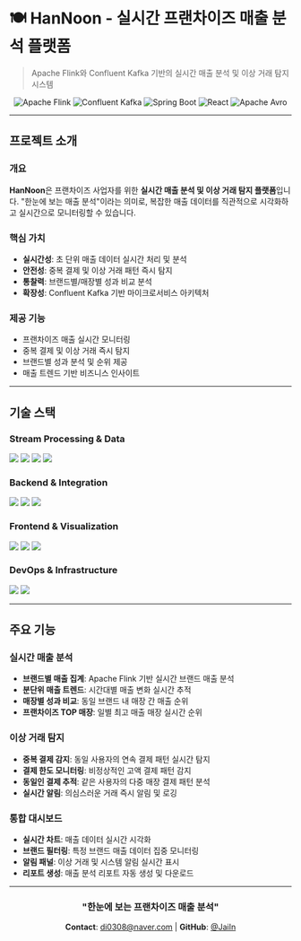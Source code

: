 # 🍽️ HanNoon - 실시간 프랜차이즈 매출 분석 플랫폼

> Apache Flink와 Confluent Kafka 기반의 실시간 매출 분석 및 이상 거래 탐지 시스템

<div align="center">

![Apache Flink](https://img.shields.io/badge/Apache%20Flink-E6526F?style=for-the-badge&logo=apache-flink&logoColor=white)
![Confluent Kafka](https://img.shields.io/badge/Confluent%20Kafka-231F20?style=for-the-badge&logo=apache-kafka&logoColor=white)
![Spring Boot](https://img.shields.io/badge/Spring%20Boot-6DB33F?style=for-the-badge&logo=springboot&logoColor=white)
![React](https://img.shields.io/badge/React-61DAFB?style=for-the-badge&logo=react&logoColor=white)
![Apache Avro](https://img.shields.io/badge/Apache%20Avro-FF6B35?style=for-the-badge&logo=apache&logoColor=white)

</div>

---

## 프로젝트 소개

### 개요
**HanNoon**은 프랜차이즈 사업자를 위한 **실시간 매출 분석 및 이상 거래 탐지 플랫폼**입니다. "한눈에 보는 매출 분석"이라는 의미로, 복잡한 매출 데이터를 직관적으로 시각화하고 실시간으로 모니터링할 수 있습니다.

### 핵심 가치
- **실시간성**: 초 단위 매출 데이터 실시간 처리 및 분석
- **안전성**: 중복 결제 및 이상 거래 패턴 즉시 탐지
- **통찰력**: 브랜드별/매장별 성과 비교 분석
- **확장성**: Confluent Kafka 기반 마이크로서비스 아키텍처

### 제공 기능
- 프랜차이즈 매출 실시간 모니터링
- 중복 결제 및 이상 거래 즉시 탐지
- 브랜드별 성과 분석 및 순위 제공
- 매출 트렌드 기반 비즈니스 인사이트

---


## 기술 스택

### Stream Processing & Data
<p>
 <img src="https://img.shields.io/badge/Apache%20Flink-E6526F?style=for-the-badge&logo=apache-flink&logoColor=white"/>
 <img src="https://img.shields.io/badge/Confluent%20Kafka-231F20?style=for-the-badge&logo=apache-kafka&logoColor=white"/>
 <img src="https://img.shields.io/badge/Apache%20Avro-FF6B35?style=for-the-badge&logo=apache&logoColor=white"/>
 <img src="https://img.shields.io/badge/Java-007396?style=for-the-badge&logo=java&logoColor=white"/>
</p>

### Backend & Integration
<p>
 <img src="https://img.shields.io/badge/Spring%20Boot-6DB33F?style=for-the-badge&logo=springboot&logoColor=white"/>
 <img src="https://img.shields.io/badge/WebSocket-010101?style=for-the-badge&logo=socket.io&logoColor=white"/>
 <img src="https://img.shields.io/badge/Gradle-02303A?style=for-the-badge&logo=gradle&logoColor=white"/>
</p>

### Frontend & Visualization
<p>
 <img src="https://img.shields.io/badge/React-61DAFB?style=for-the-badge&logo=react&logoColor=white"/>
 <img src="https://img.shields.io/badge/TailwindCSS-06B6D4?style=for-the-badge&logo=tailwindcss&logoColor=white"/>
 <img src="https://img.shields.io/badge/Chart.js-FF6384?style=for-the-badge&logo=chart.js&logoColor=white"/>
</p>

### DevOps & Infrastructure
<p>
 <img src="https://img.shields.io/badge/Docker-2496ED?style=for-the-badge&logo=docker&logoColor=white"/>
 <img src="https://img.shields.io/badge/GitHub%20Actions-2088FF?style=for-the-badge&logo=github-actions&logoColor=white"/>
</p>

---

## 주요 기능

### 실시간 매출 분석
- **브랜드별 매출 집계**: Apache Flink 기반 실시간 브랜드 매출 분석
- **분단위 매출 트렌드**: 시간대별 매출 변화 실시간 추적
- **매장별 성과 비교**: 동일 브랜드 내 매장 간 매출 순위
- **프랜차이즈 TOP 매장**: 일별 최고 매출 매장 실시간 순위

### 이상 거래 탐지
- **중복 결제 감지**: 동일 사용자의 연속 결제 패턴 실시간 탐지
- **결제 한도 모니터링**: 비정상적인 고액 결제 패턴 감지
- **동일인 결제 추적**: 같은 사용자의 다중 매장 결제 패턴 분석
- **실시간 알림**: 의심스러운 거래 즉시 알림 및 로깅

### 통합 대시보드
- **실시간 차트**: 매출 데이터 실시간 시각화
- **브랜드 필터링**: 특정 브랜드 매출 데이터 집중 모니터링
- **알림 패널**: 이상 거래 및 시스템 알림 실시간 표시
- **리포트 생성**: 매출 분석 리포트 자동 생성 및 다운로드

---

<div align="center">

### "한눈에 보는 프랜차이즈 매출 분석"

**Contact**: di0308@naver.com | **GitHub**: [@JaiIn](https://github.com/JaiIn)

</div>
